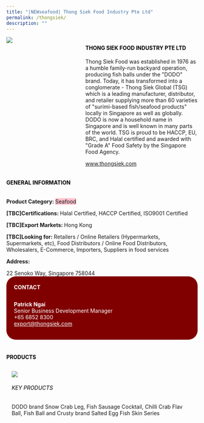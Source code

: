 ```yaml
---
title: "|NEWseafood| Thong Siek Food Industry Pte Ltd"
permalink: /thongsiek/
description: ""
---
```

<head>
	<div class="flex-paragraph">
		<!--hi there! this is a comment and will provide you with instructional guides-->
		<!--insert booth number here!-->
		<p style="text-transform: uppercase"></p></div>
			<div class="flex-container" style="display: flex; flex-wrap: wrap;">
				<!--insert DOWNLOAD link of company logo between the " marks!-->
			<div class="card sgds" style="flex: 1 1 40%; display: block;"><img src="https://drive.google.com/uc?export=download&id=1UKQZvWbkb9Ym0rq_QfMCs9oAhy2WzDrq"></div>
	<div class="card-sgds" style="flex: 1 1 58%; display: block; margin-left: 3px">
		<h4 style="text-transform: uppercase; color: black;"><!--insert the exhibitor's name between the <b> tags here--><b>Thong Siek Food Industry Pte Ltd</b></h4><!--insert the exhibitor's description between the <p> tags here-->
		<p>Thong Siek Food was established in 1976 as a humble family-run
backyard operation, producing fish balls under the "DODO" brand.
Today, it has transformed into a conglomerate - Thong Siek Global
(TSG) which is a leading manufacturer, distributor, and retailer
supplying more than 60 varieties of "surimi-based fish/seafood
products" locally in Singapore as well as globally. DODO is now a
household name in Singapore and is well known in many parts of the
world. TSG is proud to be HACCP, EU, BRC, and Halal certified and
awarded with "Grade A" Food Safety by the Singapore Food Agency.</p>
		<!--insert the exhibitor's website link, making sure there is "https:// www." present please. make sure the entire https link goes in between the " marks-->
		<p><a href="www.thongsiek.com" target="_blank"><!--insert the www website link here (no need for https)-->www.thongsiek.com</a></p>
	</div>
</div>
</head>

<body>
	<h4 style="text-transform: uppercase; color: black;"><b>General Information</b></h4>
		<div class="flex-container" style="display: flex; flex-wrap: wrap;">
			<div class="card sgds" style="flex: 1 1 65%; display: block; align-self: stretch">
			<div class="flex-paragraph">
			<p><b>Product Category: </b><span style=" background-color: pink; border-radius: 10 px;"><!--insert the exhibitor's pdt cat between the <p> tags here-->Seafood</span></p> 
				<p><b>[TBC]Certifications: </b><!--insert all the exhibitor's certifications between the </b> and </p> here-->Halal Certified, HACCP Certified, ISO9001 Certified</p>
			<p><b>[TBC]Export Markets: </b><!--insert all the exhibitor's export markets between the </b> and </p> here-->Hong Kong</p>
			<p style="margin-bottom: 10px;"><b>[TBC]Looking for: </b><!--insert all the exhibitor's potential business partners between the </b> and </p> here-->Retailers / Online Retailers (Hypermarkets, Supermarkets, etc), Food Distributors / Online Food Distributors, Wholesalers, E-Commerce, Importers, Suppliers in food services</p><p><b>Address: </b><!--insert all the exhibitor's address the </b> and </p> here--></p> 22 Senoko Way, Singapore 758044
			</div>
		</div>
		<div class="card sgds" style="flex: 1 1 35%; padding: 10px; display: block; background-color: maroon; border-radius: 25px; align-self: center;">
		<h4 style="color: white; margin-top: 10px; margin-left: 10px;">CONTACT</h4>
		<div class="flex-paragraph">
			<!--replace with exhibitor's: -->
			<p style="padding: 10px; color: white;"><b><!-- POC name-->Patrick Ngai</b><br><!-- designation-->Senior Business Development Manager<br><!--contact number-->+65 6852 8300<br><!-- for linking purposes, insert their email after "mailto:"...--><a href="mailto:export@thongsiek.com" style="color: white;"><!--...and also include the display email before </a> here-->export@thongsiek.com</a></p>
		</div>
			</div>
		</div>
	<br>
		<h4 style="text-transform: uppercase; color: black;"><b>products</b></h4>
<div style="display: flex; flex-wrap: wrap;">
  <div class="card sgds" style="flex: 1 1 47%; margin: 10px; display: block;"><!--insert the exhibitor's DOWNLOAD image for product between the " marks here-->
	<div class="flex-image" style="display: block;"><img src="https://drive.google.com/uc?export=download&id=1E-8sz5jmu1pLN4843ydZqbbko95LfuXt"></div>
	<div class="flex-paragraph">
		<h6 style="text-transform: uppercase; color: black;"><!--insert product name before </h6> and product description after <p>-->Key Products</h6>
DODO brand Snow Crab Leg, Fish Sausage Cocktail, Chilli Crab Flav
Ball, Fish Ball and Crusty brand Salted Egg Fish Skin Series


</p></div>